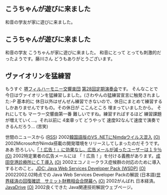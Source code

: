 ## こうちゃんが遊びに来ました

和音の学友が家に遊びに来ました。






## こうちゃんが遊びに来ました


和音の学友 こうちゃんが家に遊びに来ました。
和音にとって とっても刺激的だったようです。藤川さん どうもありがとうございます。

## ヴァイオリンを猛練習


もうすぐ [堺フィルハーモニー交響楽団](http://orchestra.musicinfo.co.jp/~sakai-ph/) [第28回定期演奏会](http://orchestra.musicinfo.co.jp/~sakai-ph/reguler.html)です。
そんなことで 今日はヴァイオリンを猛練習しました。(さわやんの猛練習宣言に触発されました:-P
基本的に 休日以外はぜんぜん練習できないので、休日にまとめて練習するしかありませんですもの。その休日が
ここんところ 埋まっていましたから。
それにしても マーラー交響曲第一番 難しいですね。練習すればするほど 練習課題が増えていく…。それ以前に
4楽章って どうやって 速度92なんて速度で演奏できるんだろう… (苦笑)



世間のニュースから ([RSS](ig020616-news.xml)) 2002[韓国語版のVS .NETにNimdaウイルス混入](http://www.zdnet.co.jp/news/0206/15/nebt_03.html) [(O)](http://www.zdnet.co.jp/news/0206/15/nebt_03.html) 2002MicrosoftがNimda搭載の開発環境をリリースしてしまったのだそうです。ああ 恐ろしい。[「！広告！」に効果なし、広告メールが減ったユーザーは１９％](http://japan.internet.com/research/20020612/1.html) [(O)](http://japan.internet.com/research/20020612/1.html) 2002特定業者の広告メールには 「！広告！」を付ける義務があります。[成田空港診療所にＣＴ導入](http://www.nhk.or.jp/news/2002/06/16/grri84000000cw5l.html) [(O)](http://www.nhk.or.jp/news/2002/06/16/grri84000000cw5l.html) 2002エコノミークラス症候群の対応のために導入するとのこと。[JDC: Java Web Services Developer Pack (WSDP)](http://jdc.sun.co.jp/technicalArticles/WSPack/) [(O)](http://jdc.sun.co.jp/technicalArticles/WSPack/) 20022002.02時点での Java Web Services Developer Packの解説 (日本語)[世界経済の回復確認　サミット財務相会合閉幕へ](http://www.asahi.com/business/update/0615/008.html) [(O)](http://www.asahi.com/business/update/0615/008.html) 2002がんばれ 日本経済。[JavaDrive](http://www.javadrive.jp/) [(O)](http://www.javadrive.jp/) 2002良くできた Java関連技術解説ウェブページ。